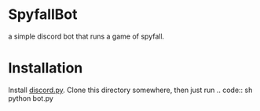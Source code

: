 # SpyfallBot
a simple discord bot that runs a game of spyfall.

# Installation

Install [discord.py](https://github.com/Rapptz/discord.py).
Clone this directory somewhere, then just run
.. code:: sh
python bot.py